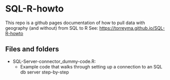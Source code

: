 # SQL-R-howto
This repo is a github pages documentation of how to pull data with geography (and without) from SQL to R
See: https://torreyma.github.io/SQL-R-howto

## Files and folders
* SQL-Server-connector_dummy-code.R:
	* Example code that walks through setting up a connection to an SQL db server step-by-step

